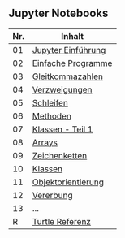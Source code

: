 ## Jupyter Notebooks

| Nr. | Inhalt |
| --- | ------ |
| 01 | [Jupyter Einführung](https://nbviewer.jupyter.org/github/Andreas-Forster/gyminf-programmieren/blob/bearbeitet/notebooks/JupyterEinfuehrung.ipynb) |
| 02 | [Einfache Programme](https://nbviewer.jupyter.org/github/Andreas-Forster/gyminf-programmieren/blob/bearbeitet/notebooks/EinfacheProgramme.ipynb) |
| 03 | [Gleitkommazahlen](https://nbviewer.jupyter.org/github/Andreas-Forster/gyminf-programmieren/blob/bearbeitet/notebooks/Gleitkommazahlen.ipynb) |
| 04 | [Verzweigungen](https://nbviewer.jupyter.org/github/Andreas-Forster/gyminf-programmieren/blob/bearbeitet/notebooks/Verzweigungen.ipynb) |
| 05 | [Schleifen](https://nbviewer.jupyter.org/github/Andreas-Forster/gyminf-programmieren/blob/bearbeitet/notebooks/Schleifen.ipynb) |
| 06 | [Methoden](https://nbviewer.jupyter.org/github/Andreas-Forster/gyminf-programmieren/blob/bearbeitet/notebooks/Methoden.ipynb) |
| 07 | [Klassen - Teil 1](https://nbviewer.jupyter.org/github/Andreas-Forster/gyminf-programmieren/blob/bearbeitet/notebooks/KlassenTeil1.ipynb) |
| 08 | [Arrays](https://nbviewer.jupyter.org/github/Andreas-Forster/gyminf-programmieren/blob/bearbeitet/notebooks/Arrays.ipynb) |
| 09 | [Zeichenketten](https://nbviewer.jupyter.org/github/Andreas-Forster/gyminf-programmieren/blob/bearbeitet/notebooks/Strings.ipynb) |
| 10 | [Klassen](https://nbviewer.jupyter.org/github/Andreas-Forster/gyminf-programmieren/blob/bearbeitet/notebooks/Klassen.ipynb) |
| 11 | [Objektorientierung](https://nbviewer.jupyter.org/github/Andreas-Forster/gyminf-programmieren/blob/bearbeitet/notebooks/Objektorientierung.ipynb) |
| 12 | [Vererbung](https://nbviewer.jupyter.org/github/Andreas-Forster/gyminf-programmieren/blob/bearbeitet/notebooks/Vererbung.ipynb) |
| 13 | ... |
|  R | [Turtle Referenz](https://nbviewer.jupyter.org/github/Andreas-Forster/gyminf-programmieren/blob/bearbeitet/notebooks/Turtle-Referenz.ipynb) |
